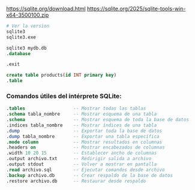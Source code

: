https://sqlite.org/download.html
https://sqlite.org/2025/sqlite-tools-win-x64-3500100.zip

```sh
# Ver la version
sqlite3
sqlite3.exe
```

```sql
sqlite3 mydb.db
.database

.exit
```

```sql
create table products(id INT primary key)
.table
```

### Comandos útiles del intérprete SQLite:

```sql
.tables                  -- Mostrar todas las tablas
.schema tabla_nombre     -- Mostrar esquema de una tabla
.schema                  -- Mostrar esquema de toda la base de datos
.indices tabla_nombre    -- Mostrar índices de una tabla
.dump                    -- Exportar toda la base de datos
.dump tabla_nombre       -- Exportar una tabla específica
.mode column             -- Mostrar resultados en columnas
.headers on              -- Mostrar encabezados de columnas
.width 10 20 15          -- Establecer ancho de columnas
.output archivo.txt      -- Redirigir salida a archivo
.output stdout           -- Volver a mostrar en pantalla
.read archivo.sql        -- Ejecutar comandos desde archivo
.backup archivo.db       -- Crear respaldo de la base de datos
.restore archivo.db      -- Restaurar desde respaldo
```
